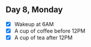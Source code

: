 ## Day 8, Monday

- [x] Wakeup at 6AM
- [x] A cup of coffee before 12PM
- [x] A cup of tea after 12PM
